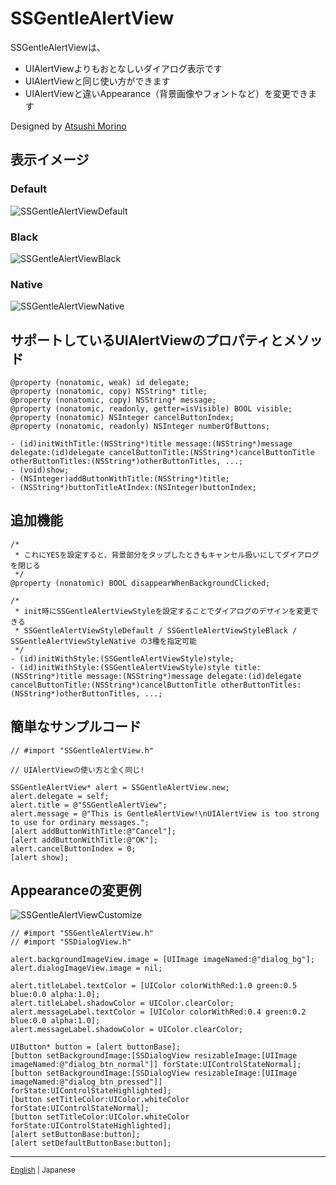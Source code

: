 # SSGentleAlertView

SSGentleAlertViewは、

* UIAlertViewよりもおとなしいダイアログ表示です
* UIAlertViewと同じ使い方ができます
* UIAlertViewと違いAppearance（背景画像やフォントなど）を変更できます

Designed by [Atsushi Morino](https://twitter.com/limonomori)

## 表示イメージ

### Default

![SSGentleAlertViewDefault](http://dl.dropbox.com/u/10351676/images/SSGentleAlertViewDefault.png)

### Black

![SSGentleAlertViewBlack](http://dl.dropbox.com/u/10351676/images/SSGentleAlertViewBlack.png)

### Native

![SSGentleAlertViewNative](http://dl.dropbox.com/u/10351676/images/SSGentleAlertViewNative.png)

## サポートしているUIAlertViewのプロパティとメソッド

``` objc
@property (nonatomic, weak) id delegate;
@property (nonatomic, copy) NSString* title;
@property (nonatomic, copy) NSString* message;
@property (nonatomic, readonly, getter=isVisible) BOOL visible;
@property (nonatomic) NSInteger cancelButtonIndex;
@property (nonatomic, readonly) NSInteger numberOfButtons;

- (id)initWithTitle:(NSString*)title message:(NSString*)message delegate:(id)delegate cancelButtonTitle:(NSString*)cancelButtonTitle otherButtonTitles:(NSString*)otherButtonTitles, ...;
- (void)show;
- (NSInteger)addButtonWithTitle:(NSString*)title;
- (NSString*)buttonTitleAtIndex:(NSInteger)buttonIndex;
```

## 追加機能

``` objc
/*
 * これにYESを設定すると、背景部分をタップしたときもキャンセル扱いにしてダイアログを閉じる
 */
@property (nonatomic) BOOL disappearWhenBackgroundClicked;

/*
 * init時にSSGentleAlertViewStyleを設定することでダイアログのデザインを変更できる
 * SSGentleAlertViewStyleDefault / SSGentleAlertViewStyleBlack / SSGentleAlertViewStyleNative の3種を指定可能
 */
- (id)initWithStyle:(SSGentleAlertViewStyle)style;
- (id)initWithStyle:(SSGentleAlertViewStyle)style title:(NSString*)title message:(NSString*)message delegate:(id)delegate cancelButtonTitle:(NSString*)cancelButtonTitle otherButtonTitles:(NSString*)otherButtonTitles, ...;
```

## 簡単なサンプルコード 

``` objc
// #import "SSGentleAlertView.h"

// UIAlertViewの使い方と全く同じ!

SSGentleAlertView* alert = SSGentleAlertView.new;
alert.delegate = self;
alert.title = @"SSGentleAlertView";
alert.message = @"This is GentleAlertView!\nUIAlertView is too strong to use for ordinary messages.";
[alert addButtonWithTitle:@"Cancel"];
[alert addButtonWithTitle:@"OK"];
alert.cancelButtonIndex = 0;
[alert show];
```

## Appearanceの変更例

![SSGentleAlertViewCustomize](http://dl.dropbox.com/u/10351676/images/SSGentleAlertViewCustomize.png)

``` objc
// #import "SSGentleAlertView.h"
// #import "SSDialogView.h"

alert.backgroundImageView.image = [UIImage imageNamed:@"dialog_bg"];
alert.dialogImageView.image = nil;

alert.titleLabel.textColor = [UIColor colorWithRed:1.0 green:0.5 blue:0.0 alpha:1.0];
alert.titleLabel.shadowColor = UIColor.clearColor;
alert.messageLabel.textColor = [UIColor colorWithRed:0.4 green:0.2 blue:0.0 alpha:1.0];
alert.messageLabel.shadowColor = UIColor.clearColor;

UIButton* button = [alert buttonBase];
[button setBackgroundImage:[SSDialogView resizableImage:[UIImage imageNamed:@"dialog_btn_normal"]] forState:UIControlStateNormal];
[button setBackgroundImage:[SSDialogView resizableImage:[UIImage imageNamed:@"dialog_btn_pressed"]] forState:UIControlStateHighlighted];
[button setTitleColor:UIColor.whiteColor forState:UIControlStateNormal];
[button setTitleColor:UIColor.whiteColor forState:UIControlStateHighlighted];
[alert setButtonBase:button];
[alert setDefaultButtonBase:button];
```

-----

<small aligin='right'>[English](README.md) | Japanese</small>
